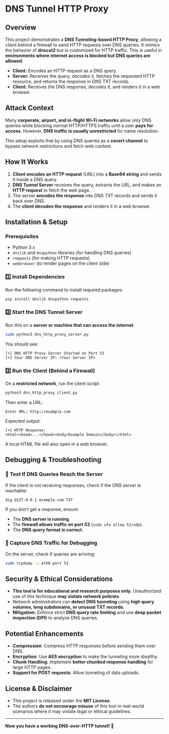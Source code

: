 # **DNS Tunnel HTTP Proxy**

## **Overview**
This project demonstrates a **DNS Tunneling-based HTTP Proxy**, allowing a client behind a firewall to send HTTP requests over DNS queries. It mimics the behavior of **dnscat2** but is customized for HTTP traffic. This is useful in **environments where internet access is blocked but DNS queries are allowed**.

- **Client:** Encodes an HTTP request as a DNS query.
- **Server:** Receives the query, decodes it, fetches the requested HTTP resource, and returns the response in DNS TXT records.
- **Client:** Receives the DNS response, decodes it, and renders it in a web browser.

## **Attack Context**
Many **corporate, airport, and in-flight Wi-Fi networks** allow only DNS queries while blocking normal HTTP/HTTPS traffic until a user **pays for access**. However, **DNS traffic is usually unrestricted** for name resolution.

This setup exploits that by using DNS queries as a **covert channel** to bypass network restrictions and fetch web content.

## **How It Works**
1. **Client encodes an HTTP request** (URL) into a **Base64 string** and sends it inside a DNS query.
2. **DNS Tunnel Server** receives the query, extracts the URL, and makes an **HTTP request** to fetch the web page.
3. The server **encodes the response** into DNS TXT records and sends it back over DNS.
4. The **client decodes the response** and renders it in a web browser.

## **Installation & Setup**
### **Prerequisites**
- Python 3.x
- `dnslib` and `dnspython` libraries (for handling DNS queries)
- `requests` (for making HTTP requests)
- `webbrowser` (to render pages on the client side)

### **1️⃣ Install Dependencies**
Run the following command to install required packages:
```bash
pip install dnslib dnspython requests
```

### **2️⃣ Start the DNS Tunnel Server**
Run this on a **server or machine that can access the internet**:
```bash
sudo python3 dns_http_proxy_server.py
```
You should see:
```
[+] DNS HTTP Proxy Server Started on Port 53
[+] Your DNS Server IP: <Your Server IP>
```

### **3️⃣ Run the Client (Behind a Firewall)**
On a **restricted network**, run the client script:
```bash
python3 dns_http_proxy_client.py
```
Then enter a URL:
```
Enter URL: http://example.com
```
Expected output:
```
[+] HTTP Response:
<html><head>...</head><body>Example Domain</body></html>
```
A local HTML file will also open in a web browser.

## **Debugging & Troubleshooting**
### **🔹 Test If DNS Queries Reach the Server**
If the client is not receiving responses, check if the DNS server is reachable:
```bash
dig @127.0.0.1 example.com TXT
```
If you don’t get a response, ensure:
- The **DNS server is running**.
- The **firewall allows traffic on port 53** (`sudo ufw allow 53/udp`).
- The **DNS query format is correct**.

### **🔹 Capture DNS Traffic for Debugging**
On the server, check if queries are arriving:
```bash
sudo tcpdump -i eth0 port 53
```

## **Security & Ethical Considerations**
- **This tool is for educational and research purposes only.** Unauthorized use of this technique **may violate network policies**.
- Network administrators can **detect DNS tunneling** using **high query volumes, long subdomains, or unusual TXT records**.
- **Mitigation:** Enforce strict **DNS query rate limiting** and use **deep packet inspection (DPI)** to analyze DNS queries.

## **Potential Enhancements**
- **Compression**: Compress HTTP responses before sending them over DNS.
- **Encryption**: Use **AES encryption** to make the tunneling more stealthy.
- **Chunk Handling**: Implement **better chunked response handling** for large HTTP pages.
- **Support for POST requests**: Allow tunneling of data uploads.

## **License & Disclaimer**
- This project is released under the **MIT License**.
- The authors **do not encourage misuse** of this tool in real-world scenarios where it may violate legal or ethical guidelines.

---
**Now you have a working DNS-over-HTTP tunnel! 🚀**

